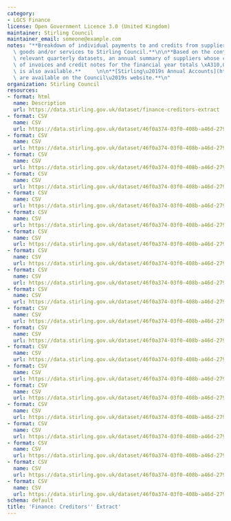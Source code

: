 ```yaml
---
category:
- LGCS Finance
license: Open Government Licence 3.0 (United Kingdom)
maintainer: Stirling Council
maintainer_email: someone@example.com
notes: "**Breakdown of individual payments to and credits from suppliers providing\
  \ goods and/or services to Stirling Council.**\n\n**Based on the content of the\
  \ relevant quarterly datasets, an annual summary of suppliers whose combined value\
  \ of invoices and credit notes for the financial year totals \xA310,000 or more\
  \ is also available.**     \n\n**[Stirling\u2019s Annual Accounts](https://www.stirling.gov.uk/council-democracy/information-performance-statistics/annual-accounts/)\
  \ are available on the Council\u2019s website.**\n"
organization: Stirling Council
resources:
- format: html
  name: Description
  url: https://data.stirling.gov.uk/dataset/finance-creditors-extract
- format: CSV
  name: CSV
  url: https://data.stirling.gov.uk/dataset/46f0a374-03f0-408b-a46d-27953b0551f6/resource/3c21b0c6-c031-4aaf-a22e-3569457b7192/download/20200622-efinancials-trade-creditors-30.09.2017-v1.0.csv
- format: CSV
  name: CSV
  url: https://data.stirling.gov.uk/dataset/46f0a374-03f0-408b-a46d-27953b0551f6/resource/494faa8b-7cd8-406d-81fa-3adf53599e30/download/20200622-efinancials-trade-creditors-31.12.2017-v1.0.csv
- format: CSV
  name: CSV
  url: https://data.stirling.gov.uk/dataset/46f0a374-03f0-408b-a46d-27953b0551f6/resource/0a3d5454-c269-4dd6-ad54-1114c57aa9c5/download/20200622-efinancials-trade-creditors-31.03.2018-v1.0.csv
- format: CSV
  name: CSV
  url: https://data.stirling.gov.uk/dataset/46f0a374-03f0-408b-a46d-27953b0551f6/resource/36cd81be-bf18-472f-8064-c42ce028baad/download/20200623-efinancials-trade-creditors-30.06.2018-v1.0.csv
- format: CSV
  name: CSV
  url: https://data.stirling.gov.uk/dataset/46f0a374-03f0-408b-a46d-27953b0551f6/resource/41d67a8e-7c33-4618-84cc-5e3b226315e0/download/20200623-efinancials-trade-creditors-30.09.2018-v1.0.csv
- format: CSV
  name: CSV
  url: https://data.stirling.gov.uk/dataset/46f0a374-03f0-408b-a46d-27953b0551f6/resource/9ee2c414-bb9f-4bf2-8df0-ec912516ce9b/download/20200623-efinancials-trade-creditors-31.12.2018-v1.0.csv
- format: CSV
  name: CSV
  url: https://data.stirling.gov.uk/dataset/46f0a374-03f0-408b-a46d-27953b0551f6/resource/baf635e2-ef3e-4c16-835a-79fb563df3ec/download/20200623-efinancials-trade-creditors-31.03.2019-v1.0.csv
- format: CSV
  name: CSV
  url: https://data.stirling.gov.uk/dataset/46f0a374-03f0-408b-a46d-27953b0551f6/resource/37ee1b39-defb-4b5c-90b6-582223358e5e/download/20200623-10k-plus-fye-31.03.2019.csv
- format: CSV
  name: CSV
  url: https://data.stirling.gov.uk/dataset/46f0a374-03f0-408b-a46d-27953b0551f6/resource/c5b7d083-601a-4562-8ad6-1598124b4f2c/download/20200622-efinancials-trade-creditors-30.06.2017-v1.0.csv
- format: CSV
  name: CSV
  url: https://data.stirling.gov.uk/dataset/46f0a374-03f0-408b-a46d-27953b0551f6/resource/ee165e1a-847b-456c-97df-bbefe0ed508b/download/20200622-10k-plus-fye-31.03.2018.csv
- format: CSV
  name: CSV
  url: https://data.stirling.gov.uk/dataset/46f0a374-03f0-408b-a46d-27953b0551f6/resource/67adf38e-ee88-40c1-84bf-eaa40034b8aa/download/20200623-efinancials-trade-creditors-30.06.2019-v1.0.csv
- format: CSV
  name: CSV
  url: https://data.stirling.gov.uk/dataset/46f0a374-03f0-408b-a46d-27953b0551f6/resource/7282cc2f-6386-4c99-bc9f-790e15946805/download/20200623-efinancials-trade-creditors-30.09.2019-v1.0.csv
- format: CSV
  name: CSV
  url: https://data.stirling.gov.uk/dataset/46f0a374-03f0-408b-a46d-27953b0551f6/resource/bf63868f-345e-46c4-b8cb-d7d7dc391924/download/20200623-efinancials-trade-creditors-31.12.2019-v1.0.csv
- format: CSV
  name: CSV
  url: https://data.stirling.gov.uk/dataset/46f0a374-03f0-408b-a46d-27953b0551f6/resource/e1b63939-f09f-4eaa-bd6c-b2110567552e/download/20200626-efinancials-trade-creditors-31.03.2020-v1.0.csv
- format: CSV
  name: CSV
  url: https://data.stirling.gov.uk/dataset/46f0a374-03f0-408b-a46d-27953b0551f6/resource/88cd3cfe-875c-4fad-8ae9-615e5fa8cbe6/download/20210601-efinancials-trade-creditors-30.06.2020-v2.0.csv
- format: CSV
  name: CSV
  url: https://data.stirling.gov.uk/dataset/46f0a374-03f0-408b-a46d-27953b0551f6/resource/31c437ec-810d-459f-b251-6c7873fccf72/download/20210601-efinancials-trade-creditors-30.09.2020-v2.0.csv
- format: CSV
  name: CSV
  url: https://data.stirling.gov.uk/dataset/46f0a374-03f0-408b-a46d-27953b0551f6/resource/8de04c41-7c03-43b6-9fbe-7feb8d405b10/download/20210601-efinancials-trade-creditors-31.12.2020-v2.0.csv
- format: CSV
  name: CSV
  url: https://data.stirling.gov.uk/dataset/46f0a374-03f0-408b-a46d-27953b0551f6/resource/63fbc96f-d40d-4d2e-bde4-116b0ece7558/download/20210419-10k-plus-fye-31.03.2020.csv
- format: CSV
  name: CSV
  url: https://data.stirling.gov.uk/dataset/46f0a374-03f0-408b-a46d-27953b0551f6/resource/ce9136a3-b177-47e1-ae00-6e96ecd8cf45/download/20210601-efinancials-trade-creditors-31.03.2021-v2.0.csv
- format: CSV
  name: CSV
  url: https://data.stirling.gov.uk/dataset/46f0a374-03f0-408b-a46d-27953b0551f6/resource/4451ceb2-a9af-4052-bbe1-0ced7ddb7ffb/download/20210601-10k-plus-fye-31.03.2021-v2.0.csv
schema: default
title: 'Finance: Creditors'' Extract'
---
```

